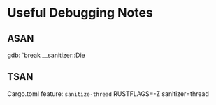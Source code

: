 # Useful Debugging Notes

## ASAN

gdb: `break __sanitizer::Die

## TSAN

Cargo.toml feature: `sanitize-thread`
RUSTFLAGS=-Z sanitizer=thread

